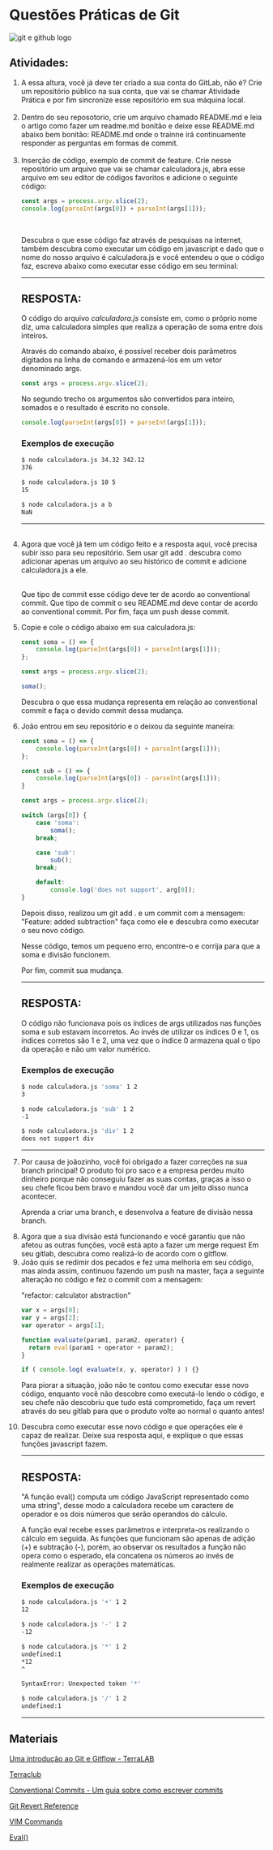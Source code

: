 # Questões Práticas de Git

![git e github logo](Arte-em-acao-2.png)

## Atividades: 

<ol>
  <li>
    A essa altura, você já deve ter criado a sua conta do GitLab, não é? Crie um repositório público na sua conta, que vai se chamar Atividade Prática e por fim sincronize esse repositório em sua máquina local.
  </li>
  <br>
  <li>
    Dentro do seu reposotorio, crie um arquivo chamado README.md e leia o artigo como fazer um readme.md bonitão e deixe esse README.md abaixo bem bonitão: README.md onde o trainne irá continuamente responder as perguntas em formas de commit. 
  </li>
  <br>
  <li>
    Inserção de código, exemplo de commit de feature. 
    Crie nesse repositório um arquivo que vai se chamar calculadora.js, abra esse arquivo em seu editor de códigos favoritos e adicione o seguinte código:
  <br>

  ```javascript
  const args = process.argv.slice(2);
  console.log(parseInt(args[0]) + parseInt(args[1]));
  ```
  <br>

  Descubra o que esse código faz através de pesquisas na internet, também
  descubra como executar um código em javascript e dado que o nome do nosso arquivo é calculadora.js e você entendeu o que o código faz, escreva abaixo como executar esse código em seu terminal:
  </li>


<hr>

## <b>RESPOSTA:</b>
O código do arquivo <i>calculadora.js</i> consiste em, como o próprio nome diz, uma calculadora simples que realiza a operação de soma entre dois inteiros.

Através do comando abaixo, é possível receber dois parâmetros digitados na linha de comando e armazená-los em um vetor denominado args.

```javascript
const args = process.argv.slice(2);
```
No segundo trecho os argumentos são convertidos para inteiro, somados e o resultado é escrito no console.
```javascript
console.log(parseInt(args[0]) + parseInt(args[1]));
```
### Exemplos de execução

```bash
$ node calculadora.js 34.32 342.12
376
```
```bash
$ node calculadora.js 10 5
15
```
```bash
$ node calculadora.js a b
NaN
```
<hr>
<br>
  <li>
    Agora que você já tem um código feito e a resposta aqui, você precisa subir isso para seu repositório. Sem usar git add . descubra como adicionar apenas um arquivo ao seu histórico de commit e adicione calculadora.js a ele.
  </li>
<br>

Que tipo de commit esse código deve ter de acordo ao conventional commit.
Que tipo de commit o seu README.md deve contar de acordo ao conventional commit. Por fim, faça um push desse commit.


  <li>
    Copie e cole o código abaixo em sua calculadora.js:
    <br>


  ```javascript
  const soma = () => {
      console.log(parseInt(args[0]) + parseInt(args[1]));
  };

  const args = process.argv.slice(2);

  soma();
  ```

  Descubra o que essa mudança representa em relação ao conventional commit e faça o devido commit dessa mudança. 
  </li>
<li>  
João entrou em seu repositório e o deixou da seguinte maneira:
<br>

```javascript
const soma = () => {
    console.log(parseInt(args[0]) + parseInt(args[1]));
};

const sub = () => {
    console.log(parseInt(args[0]) - parseInt(args[1]));  
}

const args = process.argv.slice(2);

switch (args[0]) {
    case 'soma':
        soma();
    break;

    case 'sub':
        sub();
    break;

    default:
        console.log('does not support', arg[0]);
}
```

Depois disso, realizou um git add . 
e um commit com a mensagem: "Feature: added subtraction"
faça como ele e descubra como executar o seu novo código.

Nesse código, temos um pequeno erro, encontre-o e corrija 
para que a soma e divisão funcionem.

Por fim, commit sua mudança. 
<hr>

## <b>RESPOSTA:</b>
O código não funcionava pois os índices de args utilizados nas funções soma e sub estavam incorretos. Ao invés de utilizar os índices 0 e 1, os índices corretos são 1 e 2, uma vez que o índice 0 armazena qual o tipo da operação e não um valor numérico.

### Exemplos de execução

```bash
$ node calculadora.js 'soma' 1 2
3
```

```bash
$ node calculadora.js 'sub' 1 2
-1
```

```bash
$ node calculadora.js 'div' 1 2
does not support div
```

<hr>
</li>

<li>
Por causa de joãozinho, você foi obrigado a fazer correções
na sua branch principal! O produto foi pro saco e a empresa perdeu
muito dinheiro porque não conseguiu fazer as suas contas, graças a isso
o seu chefe ficou bem bravo e mandou você dar um jeito disso nunca acontecer.

Aprenda a criar uma branch, e desenvolva a feature de divisão nessa branch. 
</li>

<li>
Agora que a sua divisão está funcionando e você garantiu que
não afetou as outras funções, você está apto a fazer um merge request
Em seu gitlab, descubra como realizá-lo de acordo com o gitflow.
</li>

<li>
João quis se redimir dos pecados e fez uma melhoria em seu código,
mas ainda assim, continuou fazendo um push na master, faça a seguinte alteração no código e fez o commit com a mensagem:

"refactor: calculator abstraction"

```javascript
var x = args[0];
var y = args[2];
var operator = args[1];

function evaluate(param1, param2, operator) {
  return eval(param1 + operator + param2);
}

if ( console.log( evaluate(x, y, operator) ) ) {}
```

Para piorar a situação, joão não te contou como executar esse novo código, enquanto você não descobre como executá-lo lendo o código, 
e seu chefe não descobriu que tudo está comprometido, faça um revert 
através do seu gitlab para que o produto volte ao normal o quanto antes!
</li>

<li>
Descubra como executar esse novo código e que operações ele é capaz de realizar. Deixe sua resposta aqui, e explique o que essas funções javascript fazem. 
<hr>

## <b>RESPOSTA:</b>
"A função eval() computa um código JavaScript representado como uma string", desse modo a calculadora recebe um caractere de operador e os dois números que serão operandos do cálculo.

A função eval recebe esses parâmetros e interpreta-os realizando o cálculo em seguida. As funções que funcionam são apenas de adição (+) e subtração (-), porém, ao observar os resultados a função não opera como o esperado, ela concatena os números ao invés de realmente realizar as operações matemáticas.

### Exemplos de execução

```bash
$ node calculadora.js '+' 1 2
12
```

```bash
$ node calculadora.js '-' 1 2
-12
```

```bash
$ node calculadora.js '*' 1 2
undefined:1
*12
^

SyntaxError: Unexpected token '*'
```

```bash
$ node calculadora.js '/' 1 2
undefined:1
```

<hr>
</li>
</ol>

## Materiais

[Uma introdução ao Git e Gitflow - TerraLAB](http://www2.decom.ufop.br/terralab/uma-introducao-ao-git-e-gitflow/)

[Terraclub](https://drive.google.com/file/d/1_gOa9KG_6nHswQ7xNafjpUQE1i9nLN5B/view)

[Conventional Commits - Um guia sobre como escrever commits](https://www.conventionalcommits.org/pt-br/v1.0.0/)

[Git Revert Reference](https://git-scm.com/docs/git-revert)

[VIM Commands](https://www.keycdn.com/blog/vim-commands)

[Eval()](https://developer.mozilla.org/pt-BR/docs/Web/JavaScript/Reference/Global_Objects/eval)